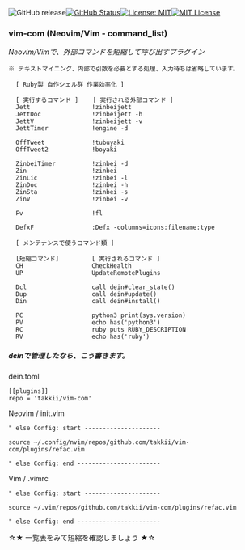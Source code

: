 ![GitHub release](https://img.shields.io/github/release/takkii/build_ijaas.svg?style=flat)[![GitHub Status](https://img.shields.io/github/last-commit/takkii/tubuyaki.svg?style=flat)](GitHub)[![License: MIT](https://img.shields.io/badge/License-MIT-yellow.svg)](https://opensource.org/licenses/MIT)[![MIT License](http://img.shields.io/badge/license-MIT-blue.svg?style=flat)](LICENSE)

### vim-com (Neovim/Vim - command_list)

*Neovim/Vimで、外部コマンドを短縮して呼び出すプラグイン*
```
※ テキストマイニング、内部で引数を必要とする処理、入力待ちは省略しています。
```

      [ Ruby製 自作シェル群 作業効率化 ]
      
      [ 実行するコマンド ]    [ 実行される外部コマンド ]
      Jett                 !zinbeijett
      JettDoc              !zinbeijett -h
      JettV                !zinbeijett -v
      JettTimer            !engine -d      
      
      OffTweet             !tubuyaki
      OffTweet2            !boyaki
      
      ZinbeiTimer          !zinbei -d
      Zin                  !zinbei
      ZinLic               !zinbei -l
      ZinDoc               !zinbei -h
      ZinSta               !zinbei -s
      ZinV                 !zinbei -v
      
      Fv                   !fl
      
      DefxF                :Defx -columns=icons:filename:type

      [ メンテナンスで使うコマンド類 ]
      
      [短縮コマンド]         [ 実行されるコマンド ]
      CH                   CheckHealth
      UP                   UpdateRemotePlugins
      
      Dcl                  call dein#clear_state()
      Dup                  call dein#update()
      Din                  call dein#install()
      
      PC                   python3 print(sys.version)
      PV                   echo has('python3')
      RC                   ruby puts RUBY_DESCRIPTION
      RV                   echo has('ruby')


##### deinで管理したなら、こう書きます。

dein.toml
```VimL
[[plugins]]
repo = 'takkii/vim-com'
```

Neovim / init.vim
```VimL
" else Config: start ---------------------

source ~/.config/nvim/repos/github.com/takkii/vim-com/plugins/refac.vim

" else Config: end -----------------------
```

Vim / .vimrc
```VimL
" else Config: start ---------------------

source ~/.vim/repos/github.com/takkii/vim-com/plugins/refac.vim

" else Config: end -----------------------
```

☆★ 一覧表をみて短縮を確認しましょう ★☆